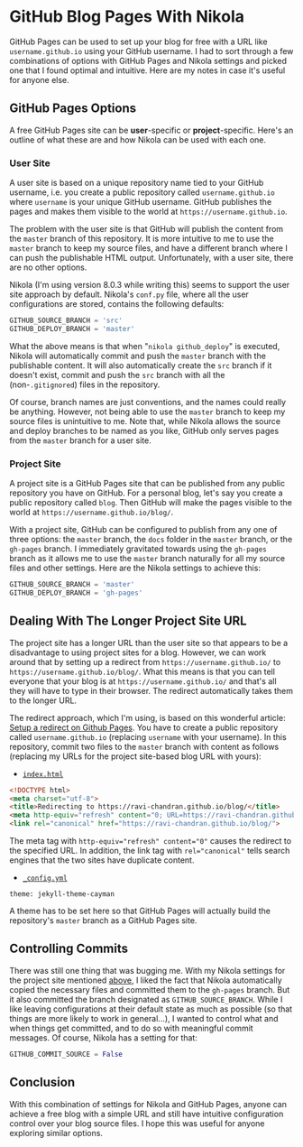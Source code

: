 # GitHub Blog Pages With Nikola
GitHub Pages can be used to set up your blog for free with a URL like `username.github.io` using your GitHub username. I had to sort through a few combinations of options with GitHub Pages and Nikola settings and picked one that I found optimal and intuitive. Here are my notes in case it's useful for anyone else.

## GitHub Pages Options
A free GitHub Pages site can be **user**-specific or **project**-specific. Here's an outline of what these are and how Nikola can be used with each one.

### User Site
A user site is based on a unique repository name tied to your GitHub username, i.e. you create a public repository called `username.github.io` where `username` is your unique GitHub username. GitHub publishes the pages and makes them visible to the world at `https://username.github.io`.

The problem with the user site is that GitHub will publish the content from the `master` branch of this repository. It is more intuitive to me to use the `master` branch to keep my source files, and have a different branch where I can push the publishable HTML output. Unfortunately, with a user site, there are no other options.

Nikola (I'm using version 8.0.3 while writing this) seems to support the user site approach by default. Nikola's `conf.py` file, where all the user configurations are stored, contains the following defaults:
```python
GITHUB_SOURCE_BRANCH = 'src'
GITHUB_DEPLOY_BRANCH = 'master'
```
What the above means is that when "`nikola github_deploy`" is executed, Nikola will automatically commit and push the `master` branch with the publishable content. It will also automatically create the `src` branch if it doesn't exist, commit and push the `src` branch with all the (non-`.gitignored`) files in the repository.

Of course, branch names are just conventions, and the names could really be anything. However, not being able to use the `master` branch to keep my source files is unintuitive to me. Note that, while Nikola allows the source and deploy branches to be named as you like, GitHub only serves pages from the `master` branch for a user site.

### Project Site
A project site is a GitHub Pages site that can be published from any public repository you have on GitHub. For a personal blog, let's say you create a public repository called `blog`. Then GitHub will make the pages visible to the world at `https://username.github.io/blog/`.

With a project site, GitHub can be configured to publish from any one of three options: the `master` branch, the `docs` folder in the `master` branch, or the `gh-pages` branch. I immediately gravitated towards using the `gh-pages` branch as it allows me to use the `master` branch naturally for all my source files and other settings. Here are the Nikola settings to achieve this:
```python
GITHUB_SOURCE_BRANCH = 'master'
GITHUB_DEPLOY_BRANCH = 'gh-pages'
```

## Dealing With The Longer Project Site URL
The project site has a longer URL than the user site so that appears to be a disadvantage to using project sites for a blog. However, we can work around that by setting up a redirect from `https://username.github.io/` to `https://username.github.io/blog/`. What this means is that you can tell everyone that your blog is at `https://username.github.io/` and that's all they will have to type in their browser. The redirect automatically takes them to the longer URL.

The redirect approach, which I'm using, is based on this wonderful article: [Setup a redirect on Github Pages](https://dev.to/steveblue/setup-a-redirect-on-github-pages-1ok7). You have to create a public repository called `username.github.io` (replacing `username` with your username). In this repository, commit two files to the `master` branch with content as follows (replacing my URLs for the project site-based blog URL with yours):

- [`index.html`](https://github.com/ravi-chandran/ravi-chandran.github.io/blob/master/index.html)
```html
<!DOCTYPE html>
<meta charset="utf-8">
<title>Redirecting to https://ravi-chandran.github.io/blog/</title>
<meta http-equiv="refresh" content="0; URL=https://ravi-chandran.github.io/blog/">
<link rel="canonical" href="https://ravi-chandran.github.io/blog/">
```

The meta tag with `http-equiv="refresh" content="0"` causes the redirect to the specified URL. In addition, the link tag with `rel="canonical"` tells search engines that the two sites have duplicate content.

- [`_config.yml`](https://github.com/ravi-chandran/ravi-chandran.github.io/blob/master/_config.yml)
```
theme: jekyll-theme-cayman
```
A theme has to be set here so that GitHub Pages will actually build the repository's `master` branch as a GitHub Pages site.

## Controlling Commits
There was still one thing that was bugging me. With my Nikola settings for the project site mentioned [above](#project-site), I liked the fact that Nikola automatically copied the necessary files and committed them to the `gh-pages` branch. But it also committed the branch designated as `GITHUB_SOURCE_BRANCH`. While I like leaving configurations at their default state as much as possible (so that things are more likely to work in general...), I wanted to control what and when things get committed, and to do so with meaningful commit messages. Of course, Nikola has a setting for that:
```python
GITHUB_COMMIT_SOURCE = False
```

## Conclusion
With this combination of settings for Nikola and GitHub Pages, anyone can achieve a free blog with a simple URL and still have intuitive configuration control over your blog source files. I hope this was useful for anyone exploring similar options.
